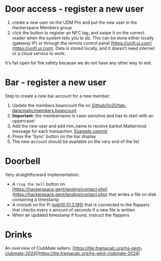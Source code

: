 # Door access - register a new user

1. create a new user on the UDM Pro and put the new user in the Hackerspace Members group
2. click the button to register an NFC tag, and swipe it on the correct reader when the system tells you to do. This can be done either locally (gateway IP) or through the remote control panel [https://unifi.ui.com](https://unifi.ui.com). Data is stored locally, and it doesn't need internet or a cloud service to work.

It's fail open for fire safety because we do not have any other way to exit. 

# Bar - register a new user
Step to create a new bar account for a new member:

1. Update the members.beancount file on [Github/0x20/tab-data/static/members.beancount](https://github.com/0x20/tab-data/blob/master/static/members.beancount)
2. **Important:** the membername is case-sensitive and has to start with an uppercase!
3. Add the new user and add mm_name to receive barbot Mattermost message for each transaction. [Example commit](https://github.com/0x20/tab-data/commit/a20cee70454b478addbb0c7481cba8d528829289)
4. Press the 'Sync' button on the bar display
5. The new account should be available on the very end of the list

# Doorbell

Very straightforward implementation:

* A `ring the bell` button on [https://hackerspace.gent/landing/contact.php](https://hackerspace.gent/landing/contact.php) that writes a file on disk containing a timestamp
* A cronjob on the Pi (pi@10.51.3.195) that is connected to the flappers that checks every x amount of seconds if a new file is written
* When an updated timestamp if found, instruct the flappers

# Drinks

An overview of ClubMate sellers: [https://lite.framacalc.org/hs-gent-clubmate-2024](https://lite.framacalc.org/hs-gent-clubmate-2024)
